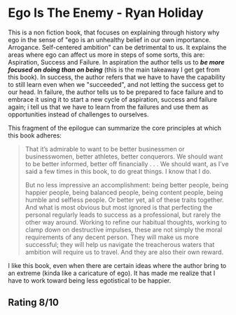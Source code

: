 # Ego Is The Enemy - Ryan Holiday

This is a non fiction book, that focuses on explaining through history why ego in the sense of  "ego is an unhealthy belief in our own importance. Arrogance. Self-centered ambition" can be detrimental to us. It explains the areas where ego can affect us more in steps of some sorts, this are: Aspiration, Success and Failure. In aspiration the author tells us to _**be more focused on doing than on being**_ (this is the main takeaway I get get from this book). In success, the author refers that we have to have the capability to still learn even when we "succeeded", and not letting the success get to our head. In failure, the author tells us to be prepared to face failure and to embrace it using it to start a new cycle of aspiration, success and failure again; i tell us that we have to learn from the failures and use them as opportunities instead of challenges to ourselves.

This fragment of the epilogue can summarize the core principles at which this book adheres: 

> That it’s admirable to want to be better businessmen or businesswomen, better athletes, better conquerors. We should want to be better informed, better off financially . . . We should want, as I’ve said a few times in this book, to do great things. I know that I do.
> 
> But no less impressive an accomplishment: being better people, being happier people, being balanced people, being content people, being humble and selfless people. Or better yet, all of these traits together. And what is most obvious but most ignored is that perfecting the personal regularly leads to success as a professional, but rarely the other way around. Working to refine our habitual thoughts, working to clamp down on destructive impulses, these are not simply the moral requirements of any decent person. They will make us more successful; they will help us navigate the treacherous waters that ambition will require us to travel. And they are also their own reward.

I like this book, even when there are certain ideas where the author bring to an extreme (kinda like a caricature of ego). It has made me realize that I have to work toward being less egotistical to be happier. 

## Rating 8/10